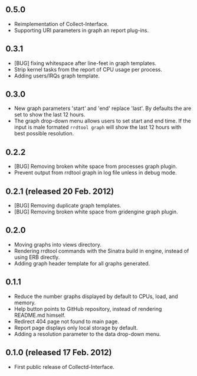 ## 0.5.0

* Reimplementation of Collect-Interface.
* Supporting URI parameters in graph an report plug-ins. 

## 0.3.1

* [BUG] fixing whitespace after line-feet in 
  graph templates.
* Strip kernel tasks from the report of CPU
  usage per process.
* Adding users/IRQs graph template.

## 0.3.0

* New graph parameters 'start' and 'end' replace
  'last'. By defaults the are set to show the
  last 12 hours.
* The graph drop-down menu allows users to set 
  start and end time. If the input is male 
  formated `rrdtool graph` will show the last 
  12 hours with best possible resolution.

## 0.2.2

* [BUG] Removing broken white space from 
  processes graph plugin.
* Prevent output from rrdtool graph in log file 
  unless in debug mode.

## 0.2.1 (released 20 Feb. 2012)

* [BUG] Removing duplicate graph templates.
* [BUG] Removing broken white space from 
  gridengine graph plugin.

## 0.2.0 

* Moving graphs into views directory.
* Rendering rrdtool commands with the Sinatra 
  build in engine, instead of using ERB directly.
* Adding graph header template for all graphs
  generated.

## 0.1.1

* Reduce the number graphs displayed by default 
  to CPUs, load, and memory.
* Help button points to GitHub repository, 
  instead of rendering README.md himself.
* Redirect 404 page not found to main page.
* Report page displays only local storage by 
  default.
* Adding a resolution parameter to the data 
  drop-down menu.

## 0.1.0 (released 17 Feb. 2012)

* First public release of Collectd-Interface.
